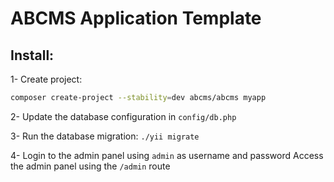 # ABCMS Application Template


## Install:

1- Create project:
```bash
composer create-project --stability=dev abcms/abcms myapp
```

2- Update the database configuration in `config/db.php`

3- Run the database migration: `./yii migrate`

4- Login to the admin panel using `admin` as username and password
Access the admin panel using the `/admin` route